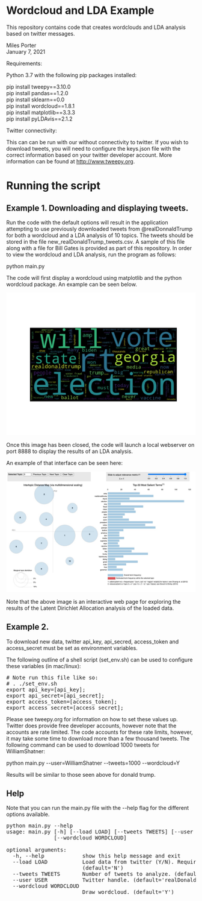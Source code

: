 # Wordcloud and LDA Example

This repository contains code that creates wordclouds and LDA analysis based on twitter messages.

Miles Porter  
January 7, 2021  


Requirements:

Python 3.7 with the following pip packages installed:

pip install tweepy==3.10.0    
pip install pandas==1.2.0  
pip install sklearn==0.0  
pip install wordcloud==1.8.1  
pip install matplotlib==3.3.3  
pip install pyLDAvis==2.1.2  

Twitter connectivity:

This can can be run with our without connectivity to twitter.  If you wish to download tweets, you will need to
configure the keys.json file with the correct information based on your twitter developer account.  More information can 
be found at http://www.tweepy.org.  

# Running the script  

## Example 1.  Downloading and displaying tweets.

Run the code with the default options will result in the application attempting to use previously downloaded tweets from 
@realDonnaldTrump for both a wordcloud and a LDA analysis of 10 topics.  The tweets should be stored in the file 
new_realDonaldTrump_tweets.csv.  A sample of this file along with a file for Bill Gates is provided as part of this
repository.  In order to view the wordcloud and LDA analysis, run the program as follows:

python main.py  

The code will first display a wordcloud using matplotlib and the python wordcloud package.  An example can be seen 
below.

![sample_wordcloud.jpg](sample_wordcloud.jpg)

Once this image has been closed, the code will launch a local webserver on port 8888 to display the results of an LDA analysis.

An example of that interface can be seen here:

![sample_lda.jpg](sample_lda.jpg)

Note that the above image is an interactive web page for exploring the results of the Latent Dirichlet Allocation 
analysis of the loaded data.

## Example 2.

To download new data, twitter api_key, api_secred, access_token and access_secret must be set as environment variables.

The following outline of a shell script (set_env.sh) can be used to configure these variables (in mac/linux):

<pre>
# Note run this file like so:
# . ./set_env.sh
export api_key=[api_key];
export api_secret=[api_secret];
export access_token=[access_token];
export access_secret=[access_secret];
</pre>  
  
Please see tweepy.org for information on how to set these values up.  Twitter does provide
free developer accounts, however note that the accounts are rate limited.  The code accounts for these rate limits, 
however, it may take some time to download more than a few thousand tweets.  The following command can be used to 
download 1000 tweets for WilliamShatner:

python main.py --user=WilliamShatner --tweets=1000 --wordcloud=Y  

Results will be similar to those seen above for donald trump.

## Help

Note that you can run the main.py file with the --help flag for the different options available.

<pre>
python main.py --help
usage: main.py [-h] [--load LOAD] [--tweets TWEETS] [--user USER]
               [--wordcloud WORDCLOUD]

optional arguments:
  -h, --help            show this help message and exit
  --load LOAD           Load data from twitter (Y/N). Requires keys.json file.
                        (default='N')
  --tweets TWEETS       Number of tweets to analyze. (default=1000)
  --user USER           Twitter handle. (default='realDonaldTrump')
  --wordcloud WORDCLOUD
                        Draw wordcloud. (default='Y')
</pre>
